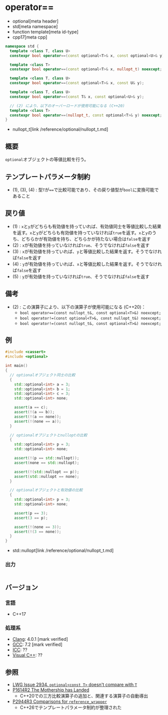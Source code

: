 # operator==
* optional[meta header]
* std[meta namespace]
* function template[meta id-type]
* cpp17[meta cpp]

```cpp
namespace std {
  template <class T, class U>
  constexpr bool operator==(const optional<T>& x, const optional<U>& y); // (1) C++17

  template <class T>
  constexpr bool operator==(const optional<T>& x, nullopt_t) noexcept;   // (2) C++17

  template <class T, class U>
  constexpr bool operator==(const optional<T>& x, const U& y);           // (3) C++17

  template <class T, class U>
  constexpr bool operator==(const T& x, const optional<U>& y);           // (4) C++17

  // (2) により、以下のオーバーロードが使用可能になる (C++20)
  template <class T>
  constexpr bool operator==(nullopt_t, const optional<T>& y) noexcept;   // (5) C++17
}
```
* nullopt_t[link /reference/optional/nullopt_t.md]

## 概要
`optional`オブジェクトの等値比較を行う。


## テンプレートパラメータ制約
- (1), (3), (4) : 型`T`が`==`で比較可能であり、その戻り値型が`bool`に変換可能であること


## 戻り値
- (1) : `x`と`y`がどちらも有効値を持っていれば、有効値同士を等値比較した結果を返す。`x`と`y`がどちらも有効値を持っていなければ`true`を返す。`x`と`y`のうち、どちらかが有効値を持ち、どちらかが持たない場合は`false`を返す
- (2) : `x`が有効値を持っていなければ`true`、そうでなければ`false`を返す
- (3) : `x`が有効値を持っていれば、`y`と等値比較した結果を返す。そうでなければ`false`を返す
- (4) : `y`が有効値を持っていれば、`x`と等値比較した結果を返す。そうでなければ`false`を返す
- (5) : `y`が有効値を持っていなければ`true`、そうでなければ`false`を返す


## 備考
- (2) : この演算子により、以下の演算子が使用可能になる (C++20)：
    - `bool operator==(const nullopt_t&, const optional<T>&) noexcept;`
    - `bool operator!=(const optional<T>&, const nullopt_t&) noexcept;`
    - `bool operator!=(const nullopt_t&, const optional<T>&) noexcept;`


## 例
```cpp example
#include <cassert>
#include <optional>

int main()
{
  // optionalオブジェクト同士の比較
  {
    std::optional<int> a = 3;
    std::optional<int> b = 1;
    std::optional<int> c = 3;
    std::optional<int> none;

    assert(a == c);
    assert(!(a == b));
    assert(!(a == none));
    assert(!(none == a));
  }

  // optionalオブジェクトとnulloptの比較
  {
    std::optional<int> p = 3;
    std::optional<int> none;

    assert(!(p == std::nullopt));
    assert(none == std::nullopt);

    assert(!(std::nullopt == p));
    assert(std::nullopt == none);
  }

  // optionalオブジェクトと有効値の比較
  {
    std::optional<int> p = 3;
    std::optional<int> none;

    assert(p == 3);
    assert(3 == p);

    assert(!(none == 3));
    assert(!(3 == none));
  }
}
```
* std::nullopt[link /reference/optional/nullopt_t.md]

### 出力
```
```

## バージョン
### 言語
- C++17

### 処理系
- [Clang](/implementation.md#clang): 4.0.1 [mark verified]
- [GCC](/implementation.md#gcc): 7.2 [mark verified]
- [ICC](/implementation.md#icc): ??
- [Visual C++](/implementation.md#visual_cpp): ??


## 参照
- [LWG Issue 2934. `optional<const T>` doesn't compare with `T`](https://wg21.cmeerw.net/lwg/issue2934)
- [P1614R2 The Mothership has Landed](https://www.open-std.org/jtc1/sc22/wg21/docs/papers/2019/p1614r2.html)
    - C++20での三方比較演算子の追加と、関連する演算子の自動導出
- [P2944R3 Comparisons for `reference_wrapper`](https://open-std.org/jtc1/sc22/wg21/docs/papers/2024/p2944r3.html)
    - C++26でテンプレートパラメータ制約が整理された
